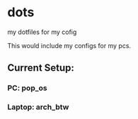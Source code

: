 # dots
my dotfiles for my cofig

This would include my configs for my pcs.

## Current Setup:
### PC: pop_os
### Laptop: arch_btw
